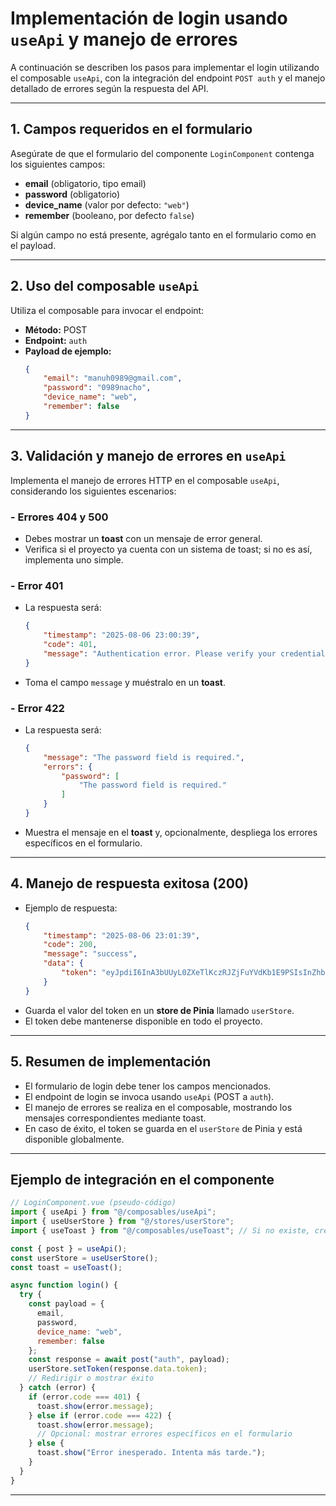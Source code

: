 # Implementación de login usando `useApi` y manejo de errores

A continuación se describen los pasos para implementar el login utilizando el composable `useApi`, con la integración del endpoint `POST auth` y el manejo detallado de errores según la respuesta del API.

---

## 1. Campos requeridos en el formulario

Asegúrate de que el formulario del componente `LoginComponent` contenga los siguientes campos:

- **email** (obligatorio, tipo email)
- **password** (obligatorio)
- **device_name** (valor por defecto: `"web"`)
- **remember** (booleano, por defecto `false`)

Si algún campo no está presente, agrégalo tanto en el formulario como en el payload.

---

## 2. Uso del composable `useApi`

Utiliza el composable para invocar el endpoint:

- **Método:** POST
- **Endpoint:** `auth`
- **Payload de ejemplo:**
  ```json
  {
      "email": "manuh0989@gmail.com",
      "password": "0989nacho",
      "device_name": "web",
      "remember": false
  }
  ```

---

## 3. Validación y manejo de errores en `useApi`

Implementa el manejo de errores HTTP en el composable `useApi`, considerando los siguientes escenarios:

### - Errores 404 y 500

- Debes mostrar un **toast** con un mensaje de error general.
- Verifica si el proyecto ya cuenta con un sistema de toast; si no es así, implementa uno simple.

### - Error 401

- La respuesta será:
  ```json
  {
      "timestamp": "2025-08-06 23:00:39",
      "code": 401,
      "message": "Authentication error. Please verify your credentials."
  }
  ```
- Toma el campo `message` y muéstralo en un **toast**.

### - Error 422

- La respuesta será:
  ```json
  {
      "message": "The password field is required.",
      "errors": {
          "password": [
              "The password field is required."
          ]
      }
  }
  ```
- Muestra el mensaje en el **toast** y, opcionalmente, despliega los errores específicos en el formulario.

---

## 4. Manejo de respuesta exitosa (200)

- Ejemplo de respuesta:
  ```json
  {
      "timestamp": "2025-08-06 23:01:39",
      "code": 200,
      "message": "success",
      "data": {
          "token": "eyJpdiI6InA3bUUyL0ZXeTlKczRJZjFuYVdKb1E9PSIsInZhbHVlIjoiUERCSStMTUhiejJURU4vdmkvMXV3VEFpVmFINmJJVEY1RUVKZTRaQlhOcERrUHRPNG4yM1JaWkU1QXhCSy9uY1I3czBaUFNzOHA0TSs0QUNTRERlY3c9PSIsIm1hYyI6IjRiZGMxZjIzMDNlYTU1ZGI3MmM1NzFiYTg3YzAyYzk1NDViMDM4ZjRkMzlmYTJmNjNhOTg4MWVhNjM2ZGFjOTQiLCJ0YWciOiIifQ=="
      }
  }
  ```
- Guarda el valor del token en un **store de Pinia** llamado `userStore`.
- El token debe mantenerse disponible en todo el proyecto.

---

## 5. Resumen de implementación

- El formulario de login debe tener los campos mencionados.
- El endpoint de login se invoca usando `useApi` (POST a `auth`).
- El manejo de errores se realiza en el composable, mostrando los mensajes correspondientes mediante toast.
- En caso de éxito, el token se guarda en el `userStore` de Pinia y está disponible globalmente.

---

## Ejemplo de integración en el componente

```js
// LoginComponent.vue (pseudo-código)
import { useApi } from "@/composables/useApi";
import { useUserStore } from "@/stores/userStore";
import { useToast } from "@/composables/useToast"; // Si no existe, créalo

const { post } = useApi();
const userStore = useUserStore();
const toast = useToast();

async function login() {
  try {
    const payload = {
      email,
      password,
      device_name: "web",
      remember: false
    };
    const response = await post("auth", payload);
    userStore.setToken(response.data.token);
    // Redirigir o mostrar éxito
  } catch (error) {
    if (error.code === 401) {
      toast.show(error.message);
    } else if (error.code === 422) {
      toast.show(error.message);
      // Opcional: mostrar errores específicos en el formulario
    } else {
      toast.show("Error inesperado. Intenta más tarde.");
    }
  }
}
```

---